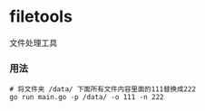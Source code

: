 # filetools
文件处理工具

### 用法
```
# 将文件夹 /data/ 下面所有文件内容里面的111替换成222
go run main.go -p /data/ -o 111 -n 222
```
